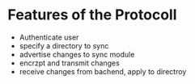 Features of the Protocoll
=========================


* Authenticate user
* specify a directory to sync
* advertise changes to sync module
* encrzpt and transmit changes
* receive changes from bachend, apply to directroy

